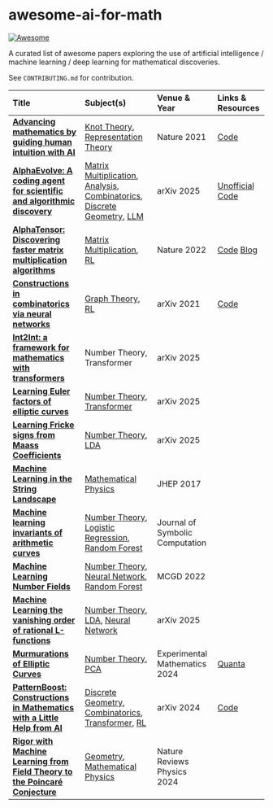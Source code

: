 # awesome-ai-for-math

[![Awesome](https://awesome.re/badge.svg)](https://awesome.re)


A curated list of awesome papers exploring the use of artificial intelligence / machine learning / deep learning for mathematical discoveries.

See `CONTRIBUTING.md` for contribution.

<!-- Table start -->

| Title | Subject(s) | Venue & Year | Links & Resources |
| :--- | :--- | :--- | :--- |
| **[Advancing mathematics by guiding human intuition with AI](https://www.nature.com/articles/s41586-021-04086-x)** | [Knot Theory](./subjects/knot-theory.md), [Representation Theory](./subjects/representation-theory.md) | Nature 2021 | [Code](https://github.com/google-deepmind/mathematics_conjectures) |
| **[AlphaEvolve: A coding agent for scientific and algorithmic discovery](https://arxiv.org/abs/2506.13131)** | [Matrix Multiplication](./subjects/matrix-multiplication.md), [Analysis](./subjects/analysis.md), [Combinatorics](./subjects/combinatorics.md), [Discrete Geometry](./subjects/discrete-geometry.md), [LLM](./subjects/llm.md) | arXiv 2025 | [Unofficial Code](https://github.com/codelion/openevolve) |
| **[AlphaTensor: Discovering faster matrix multiplication algorithms](https://www.nature.com/articles/s41586-022-05172-4)** | [Matrix Multiplication](./subjects/matrix-multiplication.md), [RL](./subjects/rl.md) | Nature 2022 | [Code](https://github.com/google-deepmind/alphatensor) [Blog](https://deepmind.google/discover/blog/discovering-novel-algorithms-with-alphatensor/) |
| **[Constructions in combinatorics via neural networks](https://arxiv.org/abs/2104.14516)** | [Graph Theory](./subjects/graph-theory.md), [RL](./subjects/rl.md) | arXiv 2021 | [Code](https://github.com/zawagner22/cross-entropy-for-combinatorics) |
| **[Int2Int: a framework for mathematics with transformers](https://arxiv.org/abs/2502.17513)** | Number Theory, Transformer | arXiv 2025 |
| **[Learning Euler factors of elliptic curves](https://arxiv.org/abs/2502.10357)** | [Number Theory](./subjects/number-theory.md), [Transformer](./subjects/transformer.md) | arXiv 2025 |  |
| **[Learning Fricke signs from Maass Coefficients](https://arxiv.org/abs/2501.02105)** | [Number Theory](./subjects/number-theory.md), [LDA](./subjects/lda.md) | arXiv 2025 |  |
| **[Machine Learning in the String Landscape](https://link.springer.com/article/10.1007/JHEP09(2017)157)** | [Mathematical Physics](./subjects/mathematical-physics.md) | JHEP 2017 |  |
| **[Machine learning invariants of arithmetic curves](https://www.sciencedirect.com/science/article/pii/S0747717122000839)** | [Number Theory](./subjects/number-theory.md), [Logistic Regression](./subjects/logistic-regression.md), [Random Forest](./subjects/random-forest.md) | Journal of Symbolic Computation |  |
| **[Machine Learning Number Fields](https://link.intlpress.com/JDetail/1806620813564551169)** | [Number Theory](./subjects/number-theory.md), [Neural Network](./subjects/neural-network.md), [Random Forest](./subjects/random-forest.md) | MCGD 2022 |  |
| **[Machine Learning the vanishing order of rational L-functions](https://arxiv.org/abs/2502.10360)** | [Number Theory](./subjects/number-theory.md), [LDA](./subjects/lda.md), [Neural Network](./subjects/neural-network.md) | arXiv 2025 |  |
| **[Murmurations of Elliptic Curves](https://www.tandfonline.com/doi/abs/10.1080/10586458.2024.2382361)** | [Number Theory](./subjects/number-theory.md), [PCA](./subjects/pca.md) | Experimental Mathematics 2024 | [Quanta](https://www.quantamagazine.org/elliptic-curve-murmurations-found-with-ai-take-flight-20240305/) |
| **[PatternBoost: Constructions in Mathematics with a Little Help from AI](https://arxiv.org/abs/2411.00566)** | [Discrete Geometry](./subjects/discrete-geometry.md), [Combinatorics](./subjects/combinatorics.md), [Transformer](./subjects/transformer.md), [RL](./subjects/rl.md) | arXiv 2024 | [Code](https://github.com/zawagner22/transformers_math_experiments) |
| **[Rigor with Machine Learning from Field Theory to the Poincaré Conjecture](https://www.nature.com/articles/s42254-024-00709-0)** | [Geometry](./subjects/geometry.md), [Mathematical Physics](./subjects/mathematical-physics.md) | Nature Reviews Physics 2024 |  |

<!-- Table end -->